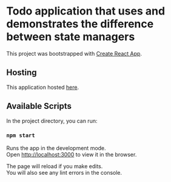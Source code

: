 # Todo application that uses and demonstrates the difference between state managers

This project was bootstrapped with [Create React App](https://github.com/facebook/create-react-app).

## Hosting

This application hosted [here](https://artemforsoff.github.io/todo-effector-mobx-redux-toolkit/build/).

## Available Scripts

In the project directory, you can run:

### `npm start`

Runs the app in the development mode.\
Open [http://localhost:3000](http://localhost:3000) to view it in the browser.

The page will reload if you make edits.\
You will also see any lint errors in the console.

